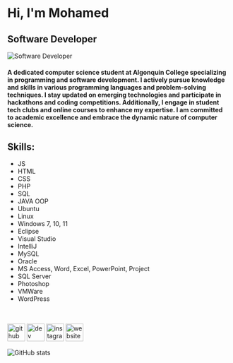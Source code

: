 # Hi, I'm Mohamed 
## Software Developer 
![Software Developer ](https://blog.planview.com/wp-content/uploads/2020/01/Top-6-Software-Development-Methodologies.jpg)

#### A dedicated computer science student at Algonquin College specializing in programming and software development. I actively pursue knowledge and skills in various programming languages and problem-solving techniques. I stay updated on emerging technologies and participate in hackathons and coding competitions. Additionally, I engage in student tech clubs and online courses to enhance my expertise. I am committed to academic excellence and embrace the dynamic nature of computer science.


## Skills:
* JS
* HTML
* CSS
* PHP
* SQL
* JAVA OOP
* Ubuntu
* Linux
* Windows 7, 10, 11
* Eclipse
* Visual Studio
* IntelliJ
* MySQL
* Oracle
* MS Access, Word, Excel, PowerPoint, Project
* SQL Server
* Photoshop
* VMWare
* WordPress

<br><br>
[<img src='https://cdn.jsdelivr.net/npm/simple-icons@3.0.1/icons/github.svg' alt='github' height='40'>](https://github.com/attiamohmed)  [<img src='https://cdn.jsdelivr.net/npm/simple-icons@3.0.1/icons/dev-dot-to.svg' alt='dev' height='40'>](https://dev.to/attiamohmed)  [<img src='https://cdn.jsdelivr.net/npm/simple-icons@3.0.1/icons/instagram.svg' alt='instagram' height='40'>](https://www.instagram.com/p._mohamedattia/)  [<img src='https://cdn.jsdelivr.net/npm/simple-icons@3.0.1/icons/icloud.svg' alt='website' height='40'>](https://attiamohmed.github.io/web_page_port/index.html)  

![GitHub stats](https://github-readme-stats.vercel.app/api?username=attiamohmed&show_icons=true)  

